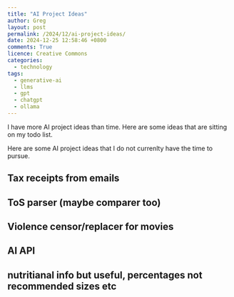 ```yaml
---
title: "AI Project Ideas"
author: Greg
layout: post
permalink: /2024/12/ai-project-ideas/
date: 2024-12-25 12:58:46 +0800
comments: True
licence: Creative Commons
categories:
  - technology
tags:
  - generative-ai
  - llms
  - gpt
  - chatgpt
  - ollama
---
```


I have more AI project ideas than time. Here are some ideas that are sitting on my todo list.

Here are some AI project ideas that I do not currenlty have the time to pursue.

## Tax receipts from emails

## ToS parser (maybe comparer too)

## Violence censor/replacer for movies

## AI API

## nutritianal info but useful, percentages not recommended sizes etc
